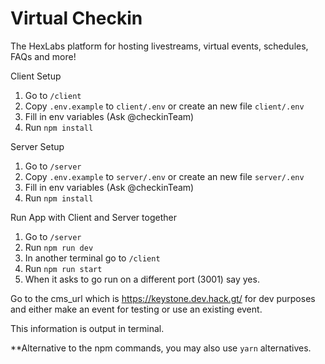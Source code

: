 # Virtual Checkin

The HexLabs platform for hosting livestreams, virtual events, schedules, FAQs and more!

Client Setup 
1. Go to `/client`
2. Copy `.env.example` to `client/.env` or create an new file `client/.env`
3. Fill in env variables (Ask @checkinTeam)
4. Run `npm install`


Server Setup
1. Go to `/server`
2. Copy `.env.example` to `server/.env` or create an new file `server/.env`
3. Fill in env variables (Ask @checkinTeam)
4. Run `npm install`

Run App with Client and Server together
1. Go to `/server`
2. Run `npm run dev`
3. In another terminal go to  `/client`
4. Run `npm run start`
5. When it asks to go run on a different port (3001) say yes.


Go to the cms_url which is https://keystone.dev.hack.gt/ for dev purposes and either make an event for testing or use an existing event. 

This information is output in terminal.

**Alternative to the npm commands, you may also use `yarn` alternatives.  


